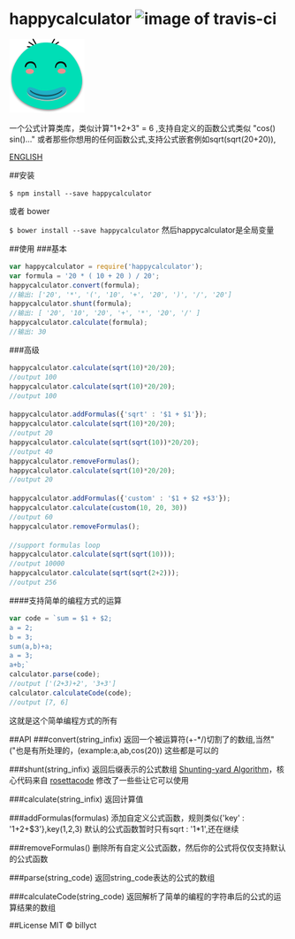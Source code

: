 # happycalculator ![image of travis-ci](https://travis-ci.org/billyct/happycalculator.svg)

![icon](./icon.png)


一个公式计算类库，类似计算"1+2+3" = 6 ,支持自定义的函数公式类似 "cos() sin()..." 或者那些你想用的任何函数公式,支持公式嵌套例如sqrt(sqrt(20+20)),



[ENGLISH](./README.md)

##安装


``` $ npm install --save happycalculator ```


或者 bower


``` $ bower install --save happycalculator ``` 然后happycalculator是全局变量

##使用
###基本

```js
var happycalculator = require('happycalculator');
var formula = '20 * ( 10 + 20 ) / 20';
happycalculator.convert(formula);
//输出: ['20', '*', '(', '10', '+', '20', ')', '/', '20']
happycalculator.shunt(formula);
//输出: [ '20', '10', '20', '+', '*', '20', '/' ]
happycalculator.calculate(formula);
//输出: 30
```
###高级
```js
happycalculator.calculate(sqrt(10)*20/20);
//output 100
happycalculator.calculate(sqrt(10)*20/20);
//output 100

happycalculator.addFormulas({'sqrt' : '$1 + $1'});
happycalculator.calculate(sqrt(10)*20/20);
//output 20
happycalculator.calculate(sqrt(sqrt(10))*20/20);
//output 40
happycalculator.removeFormulas();
happycalculator.calculate(sqrt(10)*20/20);
//output 20

happycalculator.addFormulas({'custom' : '$1 + $2 +$3'});
happycalculator.calculate(custom(10, 20, 30))
//output 60
happycalculator.removeFormulas();

//support formulas loop
happycalculator.calculate(sqrt(sqrt(10)));
//output 10000
happycalculator.calculate(sqrt(sqrt(2+2)));
//output 256
```

####支持简单的编程方式的运算
```js
var code = `sum = $1 + $2;
a = 2;
b = 3;
sum(a,b)+a;
a = 3;
a+b;`
calculator.parse(code);
//output ['(2+3)+2', '3+3']
calculator.calculateCode(code);
//output [7, 6]
```
这就是这个简单编程方式的所有

##API
###convert(string_infix)
返回一个被运算符(+-*/)切割了的数组,当然"("也是有所处理的，(example:a,ab,cos(20)) 这些都是可以的

###shunt(string_infix)
返回后缀表示的公式数组 [Shunting-yard Algorithm](https://en.wikipedia.org/wiki/Shunting-yard_algorithm)，核心代码来自 [rosettacode](https://rosettacode.org/wiki/Parsing/Shunting-yard_algorithm#JavaScript) 修改了一些些让它可以使用

###calculate(string_infix)
返回计算值

###addFormulas(formulas)
添加自定义公式函数，规则类似{'key' : '$1+$2+$3'},key(1,2,3)
默认的公式函数暂时只有sqrt : '$1*$1',还在继续

###removeFormulas()
删除所有自定义公式函数，然后你的公式将仅仅支持默认的公式函数

###parse(string_code)
返回string_code表达的公式的数组

###calculateCode(string_code)
返回解析了简单的编程的字符串后的公式的运算结果的数组





##License
MIT © billyct
